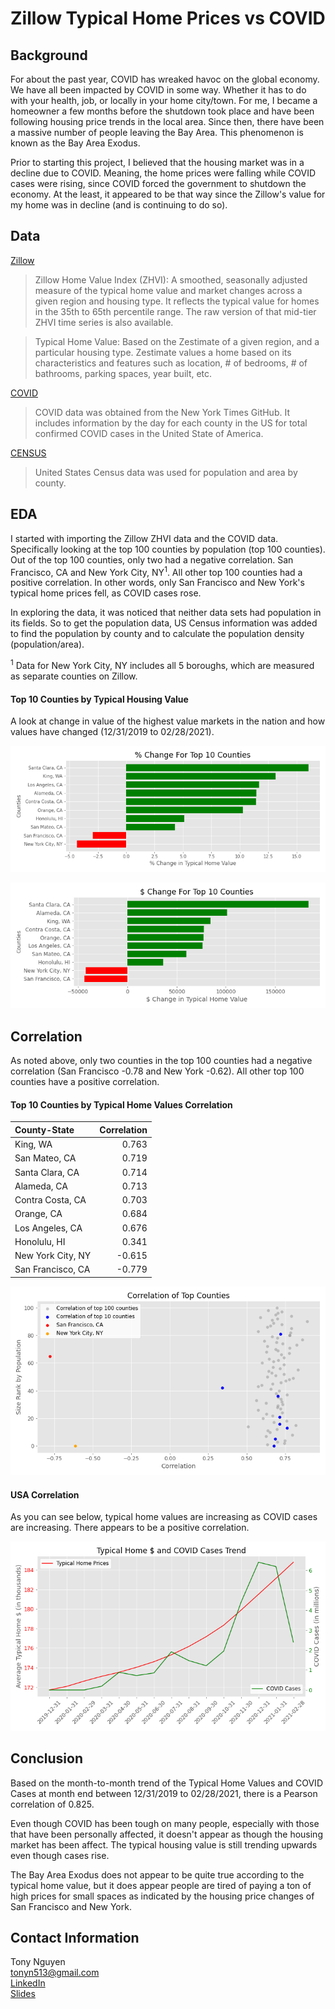 # Zillow Typical Home Prices vs COVID

## Background

For about the past year, COVID has wreaked havoc on the global economy. We have all been impacted by COVID in some way. Whether it has to do with your health, job, or locally in your home city/town. For me, I became a homeowner a few months before the shutdown took place and have been following housing price trends in the local area. Since then, there have been a massive number of people leaving the Bay Area. This phenomenon is known as the Bay Area Exodus.

Prior to starting this project, I believed that the housing market was in a decline due to COVID. Meaning, the home prices were falling while COVID cases were rising, since COVID forced the government to shutdown the economy. At the least, it appeared to be that way since the Zillow's value for my home was in decline (and is continuing to do so).

## Data

[Zillow](https://www.zillow.com/research/data/)

> Zillow Home Value Index (ZHVI): A smoothed, seasonally adjusted measure of the typical home value and market changes across a given region and housing type. It reflects the typical value for homes in the 35th to 65th percentile range. The raw version of that mid-tier ZHVI time series is also available.

> Typical Home Value: Based on the Zestimate of a given region, and a particular housing type. Zestimate values a home based on its characteristics and features such as location, # of bedrooms, # of bathrooms, parking spaces, year built, etc.

[COVID](https://github.com/nytimes/covid-19-data)

> COVID data was obtained from the New York Times GitHub. It includes information by the day for each county in the US for total confirmed COVID cases in the United State of America.


[CENSUS](https://www2.census.gov/programs-surveys/popest/datasets/2010-2019/counties/)

> United States Census data was used for population and area by county.

## EDA

I started with importing the Zillow ZHVI data and the COVID data. Specifically looking at the top 100 counties by population (top 100 counties). Out of the top 100 counties, only two had a negative correlation. San Francisco, CA and New York City, NY<sup>1</sup>. All other top 100 counties had a positive correlation. In other words, only San Francisco and New York's typical home prices fell, as COVID cases rose.

In exploring the data, it was noticed that neither data sets had population in its fields. So to get the population data, US Census information was added to find the population by county and to calculate the population density (population/area).

<sup>1</sup> Data for New York City, NY includes all 5 boroughs, which are measured as separate counties on Zillow.

#### Top 10 Counties by Typical Housing Value

A look at change in value of the highest value markets in the nation and how values have changed (12/31/2019 to 02/28/2021).

![top percent](capstone1/images/top10percentchange.png)

![dollar change](capstone1/images/top10dollarchange.png)

## Correlation

As noted above, only two counties in the top 100 counties had a negative correlation (San Francisco -0.78 and New York -0.62). All other top 100 counties have a positive correlation.

#### Top 10 Counties by Typical Home Values Correlation

| County-State      |   Correlation |
|:------------------|--------------:|
| King, WA          |         0.763 |
| San Mateo, CA     |         0.719 |
| Santa Clara, CA   |         0.714 |
| Alameda, CA       |         0.713 |
| Contra Costa, CA  |         0.703 |
| Orange, CA        |         0.684 |
| Los Angeles, CA   |         0.676 |
| Honolulu, HI      |         0.341 |
| New York City, NY |        -0.615 |
| San Francisco, CA |        -0.779 |


![correlation of top 100](capstone1/images/corr_top_100.png)

#### USA Correlation

As you can see below, typical home values are increasing as COVID cases are increasing. There appears to be a positive correlation.

![home prices and cases trend](capstone1/images/homeprices_and_cases_trend.png)

## Conclusion

Based on the month-to-month trend of the Typical Home Values and COVID Cases at month end between 12/31/2019 to 02/28/2021, there is a Pearson correlation of 0.825.

Even though COVID has been tough on many people, especially with those that have been personally affected, it doesn't appear as though the housing market has been affect. The typical housing value is still trending upwards even though cases rise.

The Bay Area Exodus does not appear to be quite true according to the typical home value, but it does appear people are tired of paying a ton of high prices for small spaces as indicated by the housing price changes of San Francisco and New York.

## Contact Information

Tony Nguyen\
tonyn513@gmail.com\
[LinkedIn](https://www.linkedin.com/in/tonymnguyen/)\
[Slides](https://docs.google.com/presentation/d/1EKAV-aX0lCX7fLuzYX91MKru1Ff5zKjTeLzBYiuHimM/edit#slide=id.gcd088b8d3b_0_125)